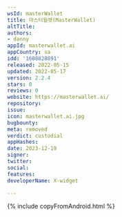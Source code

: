 ```yaml
---
wsId: masterWallet
title: 마스터월렛(MasterWallet)
altTitle: 
authors:
- danny
appId: masterwallet.ai
appCountry: sa
idd: '1608828891'
released: 2022-05-15
updated: 2022-05-17
version: 2.2.4
stars: 0
reviews: 0
website: https://masterwallet.ai/
repository: 
issue: 
icon: masterwallet.ai.jpg
bugbounty: 
meta: removed
verdict: custodial
appHashes: 
date: 2023-12-19
signer: 
twitter: 
social: 
features: 
developerName: X-widget

---
```


{% include copyFromAndroid.html %}

